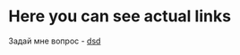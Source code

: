 # Here you can see actual links

Задай мне вопрос - <a href="https://surasai.web.app/user/nurlykhan" target="_blank">dsd</a>




